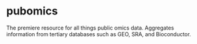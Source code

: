 # pubomics
The premiere resource for all things public omics data. Aggregates information from tertiary databases such as GEO, SRA, and Bioconductor.
